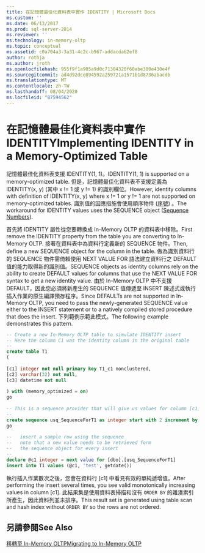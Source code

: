 ```yaml
---
title: 在記憶體最佳化資料表中實作 IDENTITY | Microsoft Docs
ms.custom: ''
ms.date: 06/13/2017
ms.prod: sql-server-2014
ms.reviewer: ''
ms.technology: in-memory-oltp
ms.topic: conceptual
ms.assetid: c0a704a3-3a31-4c2c-b967-addacda62ef8
author: rothja
ms.author: jroth
ms.openlocfilehash: 955f9f1a905a9d0c71304320f60abe300e430e4f
ms.sourcegitcommit: ad4d92dce894592a259721a1571b1d8736abacdb
ms.translationtype: MT
ms.contentlocale: zh-TW
ms.lasthandoff: 08/04/2020
ms.locfileid: "87594562"
---
```

# <a name="implementing-identity-in-a-memory-optimized-table"></a><span data-ttu-id="9b83e-102">在記憶體最佳化資料表中實作 IDENTITY</span><span class="sxs-lookup"><span data-stu-id="9b83e-102">Implementing IDENTITY in a Memory-Optimized Table</span></span>
  <span data-ttu-id="9b83e-103">記憶體最佳化資料表支援 IDENTITY(1, 1)。</span><span class="sxs-lookup"><span data-stu-id="9b83e-103">IDENTITY(1, 1) is supported on a memory-optimized table.</span></span> <span data-ttu-id="9b83e-104">但是，記憶體最佳化資料表不支援定義為 IDENTITY(x, y) (其中 x != 1 或 y != 1) 的識別欄位。</span><span class="sxs-lookup"><span data-stu-id="9b83e-104">However, identity columns with definition of IDENTITY(x, y) where x != 1 or y != 1 are not supported on memory-optimized tables.</span></span> <span data-ttu-id="9b83e-105">識別值的因應措施會使用順序物件 ([序號](../sequence-numbers/sequence-numbers.md)) 。</span><span class="sxs-lookup"><span data-stu-id="9b83e-105">The workaround for IDENTITY values uses the SEQUENCE object ([Sequence Numbers](../sequence-numbers/sequence-numbers.md)).</span></span>  
  
 <span data-ttu-id="9b83e-106">首先將 IDENTITY 屬性從您要轉換成 In-Memory OLTP 的資料表中移除。</span><span class="sxs-lookup"><span data-stu-id="9b83e-106">First remove the IDENTITY property from the table you are converting to In-Memory OLTP.</span></span> <span data-ttu-id="9b83e-107">接著在資料表中為資料行定義新的 SEQUENCE 物件。</span><span class="sxs-lookup"><span data-stu-id="9b83e-107">Then, define a new SEQUENCE object for the column in the table.</span></span> <span data-ttu-id="9b83e-108">做為識別資料行的 SEQUENCE 物件需倚賴使用 NEXT VALUE FOR 語法建立資料行之 DEFAULT 值的能力取得新的識別值。</span><span class="sxs-lookup"><span data-stu-id="9b83e-108">SEQUENCE objects as identity columns rely on the ability to create DEFAULT values for columns that use the NEXT VALUE FOR syntax to get a new identity value.</span></span> <span data-ttu-id="9b83e-109">由於 In-Memory OLTP 中不支援 DEFAULT，因此您必須將新產生的 SEQUENCE 值傳遞至 INSERT 陳述式或執行插入作業的原生編譯預存程序。</span><span class="sxs-lookup"><span data-stu-id="9b83e-109">Since DEFAULTs are not supported in In-Memory OLTP, you need to pass the newly-generated SEQUENCE value either to the INSERT statement or to a natively compiled stored procedure that does the insert.</span></span> <span data-ttu-id="9b83e-110">下列範例示範此模式。</span><span class="sxs-lookup"><span data-stu-id="9b83e-110">The following example demonstrates this pattern.</span></span>  
  
```sql  
-- Create a new In-Memory OLTP table to simulate IDENTITY insert  
-- Here the column C1 was the identity column in the original table  
--  
create table T1  
(  
  
[c1] integer not null primary key T1_c1 nonclustered,  
[c2] varchar(32) not null,  
[c3] datetime not null  
  
) with (memory_optimized = on)  
go  
  
-- This is a sequence provider that will give us values for column [c1]  
--  
create sequence usq_SequenceForT1 as integer start with 2 increment by 1  
go  
  
--   insert a sample row using the sequence  
--   note that a new value needs to be retrieved form   
--   the sequence object for every insert  
--  
declare @c1 integer = next value for [dbo].[usq_SequenceForT1]  
insert into T1 values (@c1, 'test', getdate())  
```  
  
 <span data-ttu-id="9b83e-111">執行插入作業數次之後，您會在資料行 [c1] 中看見有效的單純遞增值。</span><span class="sxs-lookup"><span data-stu-id="9b83e-111">After performing the insert several times, you see valid monotonically increasing values in column [c1].</span></span> <span data-ttu-id="9b83e-112">此結果集是使用資料表掃描和沒有 `ORDER BY` 的雜湊索引所產生，因此資料列並未排序。</span><span class="sxs-lookup"><span data-stu-id="9b83e-112">This result set is generated using table scan and hash index without `ORDER BY` so the rows are not ordered.</span></span>  
  
## <a name="see-also"></a><span data-ttu-id="9b83e-113">另請參閱</span><span class="sxs-lookup"><span data-stu-id="9b83e-113">See Also</span></span>  
 [<span data-ttu-id="9b83e-114">移轉至 In-Memory OLTP</span><span class="sxs-lookup"><span data-stu-id="9b83e-114">Migrating to In-Memory OLTP</span></span>](migrating-to-in-memory-oltp.md)  
  
  
